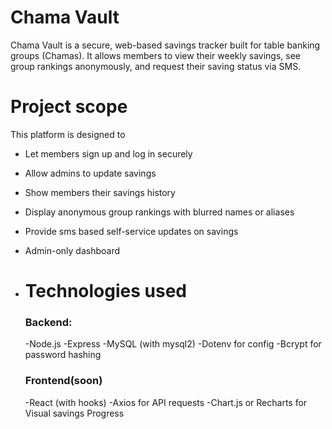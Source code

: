 # Chama Vault
Chama Vault is a secure, web-based savings tracker built for table banking groups (Chamas). It allows members to view their weekly savings, see group rankings anonymously, and request their
saving status via SMS.

# Project scope
This platform is designed to
- Let members sign up and log in securely
- Allow admins to update savings
- Show members their savings history
- Display anonymous group rankings with blurred names or aliases
- Provide sms based self-service updates on savings
- Admin-only dashboard
- 
  # Technologies used
  ### Backend:
  -Node.js
  -Express
  -MySQL (with mysql2)
  -Dotenv for config
  -Bcrypt for password hashing

  ### Frontend(soon)
  -React (with hooks)
  -Axios for API requests
  -Chart.js or Recharts for Visual savings Progress
